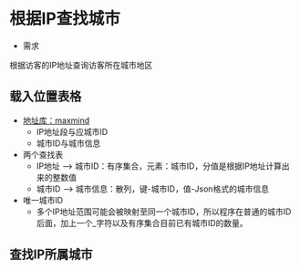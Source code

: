 #   根据IP查找城市

-   需求

根据访客的IP地址查询访客所在城市地区

##  载入位置表格

-   [地址库：maxmind](https://dev.maxmind.com/geoip/geoip2/geolite2/)
    -   IP地址段与应城市ID
    -   城市ID与城市信息
-   两个查找表
    -   IP地址 --> 城市ID：有序集合，元素：城市ID，分值是根据IP地址计算出来的整数值
    -   城市ID --> 城市信息：散列，键-城市ID，值-Json格式的城市信息
-   唯一城市ID
    -   多个IP地址范围可能会被映射至同一个城市ID，所以程序在普通的城市ID后面，加上一个_字符以及有序集合目前已有城市ID的数量。

##  查找IP所属城市





